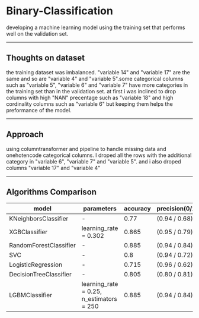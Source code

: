 # Binary-Classification
developing a machine learning model using the training set that performs well on the validation set.

----

## Thoughts on dataset

the training dataset was imbalanced. "variable 14" and "variable 17" are the same and so are "variable 4" and "variable 5".some categorical columns such as "variable 5", "variable 6" and "variable 7" have more categories in the training set than in the validation set. at first i was inclined to drop columns with high "NAN" precentage such as "variable 18" and high cordinality columns such as "variable 6" but keeping them helps the preformance of the model. 

----

## Approach

using columntransformer and pipeline to handle missing data and onehotencode categorical columns. I droped all the rows with the additional category in "variable 6", "variable 7" and "variable 5". and i also droped columns "variable 17" and "variable 4"

----

## Algorithms Comparison

| model                  | parameters                              | accuracy | precision(0/1) | f1_score(0/1) | 
|------------------------|-----------------------------------------|----------|----------------|---------------|
| KNeighborsClassifier   | -                                       | 0.77     | (0.94 / 0.68)  | (0.74 / 0.79) |
| XGBClassifier          | learning_rate = 0.302                   | 0.865    | (0.95 / 0.79)  | (0.86 / 0.87) |   
| RandomForestClassifier | -                                       | 0.885    | (0.94 / 0.84)  | (0.89 / 0.88) |   
| SVC                    | -                                       | 0.8      | (0.94 / 0.72)  | (0.78 / 0.81) |   
| LogisticRegression     | -                                       | 0.715    | (0.96 / 0.62)  | (0.65 / 0.76) |   
| DecisionTreeClassifier | -                                       | 0.805    | (0.80 / 0.81)  | (0.82 / 0.78) |   
| LGBMClassifier         | learning_rate = 0.25, n_estimators = 250 | 0.885    | (0.94 / 0.84)  | (0.89 / 0.88) |   
